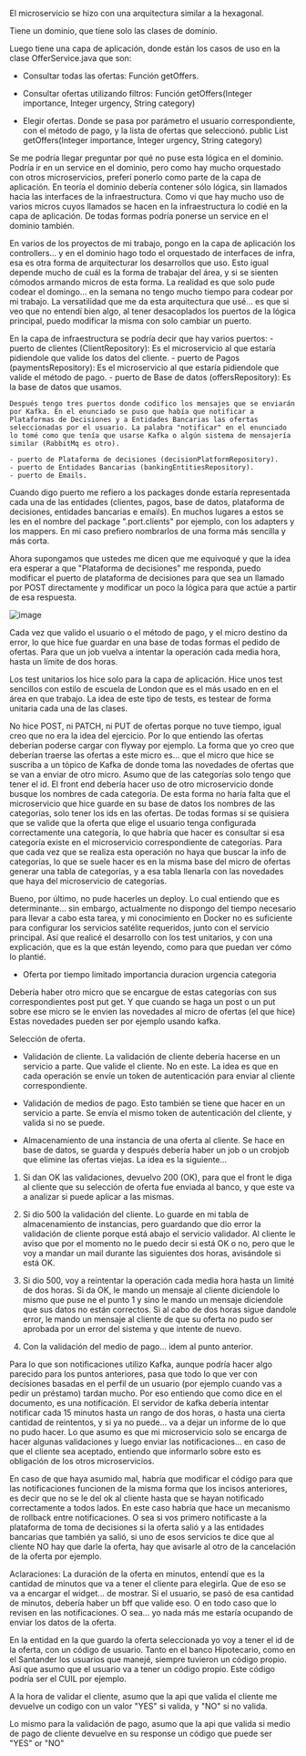 El microservicio se hizo con una arquitectura similar a la hexagonal.

Tiene un dominio, que tiene solo las clases de dominio.

Luego tiene una capa de aplicación, donde están los casos de uso en la clase OfferService.java que son:

- Consultar todas las ofertas: Función getOffers.

- Consultar ofertas utilizando filtros: Función getOffers(Integer importance, Integer urgency, String category)

- Elegir ofertas. Donde se pasa por parámetro el usuario correspondiente, con el método de pago, y la lista de ofertas que seleccionó.
	public List<Offer> getOffers(Integer importance, Integer urgency, String category)

Se me podría llegar preguntar por qué no puse esta lógica en el dominio. Podría ir en un service en el dominio, pero como hay mucho orquestado con otros microservicios, preferí ponerlo como parte de la capa de aplicación. En teoría el dominio debería contener sólo lógica, sin llamados hacia las interfaces de la infraestructura. Como vi que hay mucho uso de varios micros cuyos llamados se hacen en la infraestructura lo codié en la capa de aplicación. De todas formas podría ponerse un service en el dominio también.

En varios de los proyectos de mi trabajo, pongo en la capa de aplicación los controllers... y en el dominio hago todo el orquestado de interfaces de infra, esa es otra forma de arquitecturar los desarrollos que uso. Esto igual depende mucho de cuál es la forma de trabajar del área, y si se sienten cómodos armando micros de esta forma. La realidad es que solo pude codear el domingo...  en la semana no tengo mucho tiempo para codear por mi trabajo. La versatilidad que me da esta arquitectura que usé... es que si veo que no entendí bien algo, al tener desacoplados los puertos de la lógica principal, puedo modificar la misma con solo cambiar un puerto.

En la capa de infraestructura se podría decir que hay varios puertos:
	- puerto de clientes (ClientRepository): Es el microservicio al que estaría pidiendole que valide los datos del cliente.
	- puerto de Pagos (paymentsRepository): Es el microservicio al que estaría pidiendole que valide el método de pago.
	- puerto de Base de datos (offersRepository): Es la base de datos que usamos.
	
	Después tengo tres puertos donde codifico los mensajes que se enviarán por Kafka. En el enunciado se puso que había que notificar a Plataformas de Decisiones y a Entidades Bancarias las ofertas seleccionadas por el usuario. La palabra "notificar" en el enunciado lo tomé como que tenía que usarse Kafka o algún sistema de mensajería similar (RabbitMq es otro).
	
	- puerto de Plataforma de decisiones (decisionPlatformRepository). 
	- puerto de Entidades Bancarias (bankingEntitiesRepository).
	- puerto de Emails.
	
	
Cuando digo puerto me refiero a los packages donde estaría representada cada una de las entidades (clientes, pagos, base de datos, plataforma de decisiones, entidades bancarias e emails). En muchos lugares a estos se les en el nombre del package ".port.clients" por ejemplo, con los adapters y los mappers. En mi caso prefiero nombrarlos de una forma más sencilla y más corta.

Ahora supongamos que ustedes me dicen que me equivoqué y que la idea era esperar a que "Plataforma de decisiones" me responda, puedo modificar el puerto de plataforma de decisiones para que sea un llamado por POST directamente y modificar un poco la lógica para que actúe a partir de esa respuesta.

![image](https://github.com/emanuelmachado1983/offers/assets/33380573/ee93b11b-b822-430d-8a21-662abd36a754)


Cada vez que valido el usuario o el método de pago, y el micro destino da error, lo que hice fue guardar en una base de todas formas el pedido de ofertas. Para que un job vuelva a intentar la operación cada media hora, hasta un límite de dos horas.


Los test unitarios los hice solo para la capa de aplicación. Hice unos test sencillos con estilo de escuela de London que es el más usado en en el área en que trabajo. La idea de este tipo de tests, es testear de forma unitaria cada una de las clases.



No hice POST, ni PATCH, ni PUT de ofertas porque no tuve tiempo, igual creo que no era la idea del ejercicio. Por lo que entiendo las ofertas deberían poderse cargar con flyway por ejemplo. 
La forma que yo creo que deberían traerse las ofertas a este micro es... que el micro que hice se suscriba a un tópico de Kafka de donde toma las novedades de ofertas que se van a enviar de otro micro.
Asumo que de las categorías solo tengo que tener el id. El front end debería hacer uso de otro microservicio donde busque los nombres de cada categoría. De esta forma no haría falta que el microservicio que hice guarde en su base de datos los nombres de las categorías, solo tener los ids en las ofertas.
De todas formas si se quisiera que se valide que la oferta que elige el usuario tenga configurada correctamente una categoría, lo que habría que hacer es consultar si esa categoría existe en el microservicio correspondiente de categorías. Para que cada vez que se realiza esta operación no haya que buscar la info de categorías, lo que se suele hacer es en la misma base del micro de ofertas generar una tabla de categorías, y a esa tabla llenarla con las novedades que haya del microservicio de categorías.



Bueno, por último, no pude hacerles un deploy. Lo cual entiendo que es determinante... sin embargo, actualmente no dispongo del tiempo necesario para llevar a cabo esta tarea, y mi conocimiento en Docker no es suficiente para configurar los servicios satélite requeridos, junto con el servicio principal.
Así que realicé el desarrollo con los test unitarios, y con una explicación, que es la que están leyendo, como para que puedan ver cómo lo plantié.









	








- Oferta por tiempo limitado
	importancia
	duracion
	urgencia
	categoria
	
Debería haber otro micro que se encargue de estas categorías con sus correspondientes post put get.
Y que cuando se haga un post o un put sobre ese micro se le envien las novedades al micro de ofertas (el que hice)
Estas novedades pueden ser por ejemplo usando kafka.


Selección de oferta.
- Validación de cliente. La validación de cliente debería hacerse en un servicio a parte. Que valide el cliente. No en este.
La idea es que en cada operación se envíe un token de autenticación para enviar al cliente correspondiente.

- Validación de medios de pago. Esto también se tiene que hacer en un servicio a parte. Se envía el mismo token de autenticación del cliente, y valida si no se puede.

- Almacenamiento de una instancia de una oferta al cliente. Se hace en base de datos, se guarda y después debería haber un job o un crobjob que elimine las ofertas viejas.
La idea es la siguiente...


1) Si dan OK las validaciones, devuelvo 200 (OK), para que el front le diga al cliente que su selección de oferta fue enviada al banco, y que este va a analizar si puede aplicar a las mismas.

2) Si dio 500 la validación del cliente. Lo guarde en mi tabla de almacenamiento de instancias, pero guardando que dio error la validación de cliente porque está abajo el servicio validador. Al cliente le aviso que por el momento no le puedo decir si está OK o no, pero que le voy a mandar un mail durante las siguientes dos horas, avisándole si está OK.

3) Si dio 500, voy a reintentar la operación cada media hora hasta un limité de dos horas. Si da OK, le mando un mensaje al cliente diciendole lo mismo que puse ne el punto 1  y sino le mando un mensaje diciendole que sus datos no están correctos. Si al cabo de dos horas sigue dandole error, le mando un mensaje al cliente de que su oferta no pudo ser aprobada por un error del sistema y que intente de nuevo.


4) Con la validación del medio de pago... idem al punto anterior.



Para lo que son notificaciones utilizo Kafka, aunque podría hacer algo parecido para los puntos anteriores, pasa que todo lo que ver con decisiones basadas en el perfil de un usuario (por ejemplo cuando vas a pedir un préstamo) tardan mucho. Por eso entiendo que como dice en el documento, es una notificación. El servidor de kafka debería intentar notificar cada 15 minutos hasta un rango de dos horas, o hasta una cierta cantidad de reintentos, y si ya no puede... va a dejar un informe de lo que no pudo hacer. Lo que asumo es que mi microservicio solo se encarga de hacer algunas validaciones y luego enviar las notificaciones... en caso de que el cliente sea aceptado, entiendo que informarlo sobre esto es obligación de los otros microservicios.

En caso de que haya asumido mal, habría que modificar el código para que las notificaciones funcionen de la misma forma que los incisos anteriores, es decir que no se le del ok al cliente hasta que se hayan notificado correctamente a todos lados. En este caso habría que hace un mecanismo de rollback entre notificaciones. O sea si vos primero notificaste a la plataforma de toma de decisiones si la oferta salió y a las entidades bancarias que también ya salió, si uno de esos servicios te dice que al cliente NO hay que darle la oferta, hay que avisarle al otro de la cancelación de la oferta por ejemplo.



Aclaraciones: 
La duración de la oferta en minutos, entendí que es la cantidad de minutos que va a tener el cliente para elegirla. Que de eso se va a encargar el widget... de mostrar.
Si el usuario, se pasó de esa cantidad de minutos, debería haber un bff que valide eso. O en todo caso que lo revisen en las notificaciones. O sea... yo nada más me estaría ocupando de enviar los datos de la oferta.

En la entidad en la que guardo la oferta seleccionada yo voy a tener el id de la oferta, con un código de usuario. Tanto en el banco Hipotecario, como en el Santander los usuarios que manejé, siempre tuvieron un código propio. Así que asumo que el usuario va a tener un código propio. Este código podría ser el CUIL por ejemplo.


A la hora de validar el cliente, asumo que la api que valida el cliente me devuelve un codigo con un valor "YES" si valida, y "NO" si no valida.

Lo mismo para la validación de pago, asumo que la api que valida si medio de pago de cliente devuelve en su response un código que puede ser "YES" or "NO"

